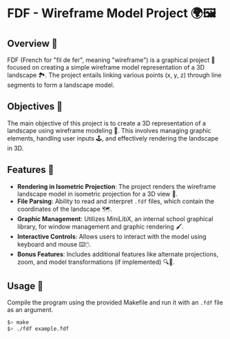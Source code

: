 # FDF - Wireframe Model Project 🌍🖼️

## Overview 📜

FDF (French for "fil de fer", meaning "wireframe") is a graphical project 🎨 focused on creating a simple wireframe model representation of a 3D landscape 🏞️. The project entails linking various points (x, y, z) through line segments to form a landscape model.

## Objectives 🎯

The main objective of this project is to create a 3D representation of a landscape using wireframe modeling 📐. This involves managing graphic elements, handling user inputs 🕹️, and effectively rendering the landscape in 3D.

## Features 🌟

- **Rendering in Isometric Projection**: The project renders the wireframe landscape model in isometric projection for a 3D view 📏.
- **File Parsing**: Ability to read and interpret `.fdf` files, which contain the coordinates of the landscape 🗺️.
- **Graphic Management**: Utilizes MiniLibX, an internal school graphical library, for window management and graphic rendering 🖌️.
- **Interactive Controls**: Allows users to interact with the model using keyboard and mouse ⌨️🖱️.
- **Bonus Features**: Includes additional features like alternate projections, zoom, and model transformations (if implemented) 🔍🔄.

## Usage 🚀

Compile the program using the provided Makefile and run it with an `.fdf` file as an argument.

```bash
$> make
$> ./fdf example.fdf
